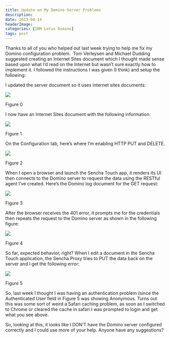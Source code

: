 ```yaml
---
title: Update on My Domino Server Problems
description: 
date: 2013-04-14
headerImage: 
categories: [IBM Lotus Domino]
tags: post
---
```


Thanks to all of you who helped out last week trying to help me fix my Domino configuration problem.  Tom Verleysen and Michael Dudding suggested creating an Internet Sites document which I thought made sense based upon what I’d read on the Internet but wasn’t sure exactly how to implement it. I followed the instructions I was given (I think) and setup the following:

I updated the server document so it uses internet sites documents:

![](/images/2013/domino%20problem%200.png)

Figure 0

I now have an Internet Sites document with the following information:

![](/images/2013/domino%20problem%201.png)

Figure 1

On the Configuration tab, here’s where I’m enabling HTTP PUT and DELETE.

![](/images/2013/domino%20problem%202.png)

Figure 2

When I open a browser and launch the Sencha Touch app, it renders its UI then connects to the Domino server to request the data using the RESTful agent I’ve created. Here’s the Domino log document for the GET request:

![](/images/2013/domino%20problem%203.png)

Figure 3

After the browser receives the 401 error, it prompts me for the credentials then repeats the request to the Domino server as shown in the following figure:

![](/images/2013/domino%20problem%204.png)

Figure 4

So far, expected behavior, right? When I edit a document in the Sencha Touch application, the Sencha Proxy tries to PUT the data back on the server and I get the following error:

![](/images/2013/domino%20problem%205.png)

Figure 5

So, last week I thought I was having an authentication problem (since the Authenticated User field in Figure 5 was showing Anonymous. Turns out this was some sort of weird a Safari caching problem, as soon as I switched to Chrome or cleared the cache in safari I was prompted to login and get what you see above.

So, looking at this, it looks like I DON’T have the Domino server configured correctly and I could use more of your help. Anyone have any suggestions?